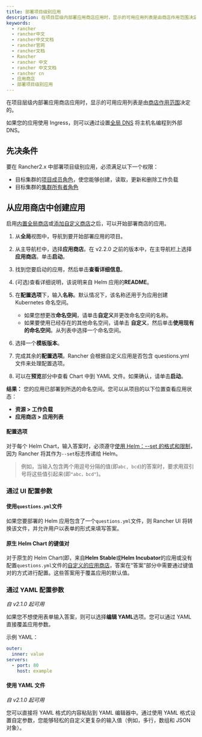 ```yaml
---
title: 部署项目级别应用
description: 在项目层级内部署应用商店应用时，显示的可用应用列表是由商店作用范围决定的。如果您的应用使用Ingress，则可以通过设置全局将主机名编程到外部 DNS。
keywords:
  - rancher
  - rancher中文
  - rancher中文文档
  - rancher官网
  - rancher文档
  - Rancher
  - rancher 中文
  - rancher 中文文档
  - rancher cn
  - 应用商店
  - 部署项目级别应用
---
```


在项目层级内部署应用商店应用时，显示的可用应用列表是由[商店作用范围](/docs/rancher2/helm-charts/_index)决定的。

如果您的应用使用 Ingress，则可以通过设置[全局 DNS](/docs/rancher2/helm-charts/globaldns/_index) 将主机名编程到外部 DNS。

## 先决条件

要在 Rancher2.x 中部署项目级别应用，必须满足以下一个权限：

- 目标集群的[项目成员角色](/docs/rancher2/admin-settings/rbac/cluster-project-roles/_index)，使您能够创建，读取，更新和删除工作负载
- 目标集群的[集群所有者角色](/docs/rancher2/admin-settings/rbac/cluster-project-roles/_index)

## 从应用商店中创建应用

启用[内置全局商店](/docs/rancher2/helm-charts/built-in/_index)或[添加自定义商店](/docs/rancher2/helm-charts/adding-catalogs/_index)之后，可以开始部署商店的应用。

1. 从**全局**视图中，导航到要开始部署应用的项目。

2. 从主导航栏中，选择**应用商店**。在 v2.2.0 之前的版本中，在主导航栏上选择**应用商店**。单击**启动**。

3. 找到您要启动的应用，然后单击**查看详细信息**。

4. (可选)查看详细说明，该说明来自 Helm 应用的**README**。

5. 在**配置选项**下，输入**名称**。默认情况下，该名称还用于为应用创建 Kubernetes 命名空间。

   - 如果您想更改**命名空间**，请单击**自定义**并更改命名空间的名称。
   - 如果要使用已经存在的其他命名空间，请单击 **自定义**，然后单击**使用现有的命名空间**。从列表中选择一个命名空间。

6. 选择一个**模板版本**。

7. 完成其余的**配置选项**。Rancher 会根据自定义应用是否包含 questions.yml 文件来处理配置选项。

8. 可以在**预览**部分中查看 Chart 中到 YAML 文件。如果确认，请单击**启动**。

**结果：** 您的应用已部署到所选的命名空间。您可以从项目的以下位置查看应用状态：

- **资源 > 工作负载**
- **应用商店 > 应用列表**

#### 配置选项

对于每个 Helm Chart，输入答案时，必须遵守[使用 Helm：--set 的格式和限制](https://helm.sh/docs/intro/using_helm/#the-format-and-limitations-of-set)，因为 Rancher 将其作为`--set`标志传递给 Helm。

> 例如，当输入包含两个用逗号分隔的值(即`abc, bcd`)的答案时，要求用双引号将这些值引起来(即`"abc，bcd"`)。

### 通过 UI 配置参数

#### 使用`questions.yml`文件

如果您要部署的 Helm 应用包含了一个`questions.yml`文件，则 Rancher UI 将转换该文件，并允许用户以表单的形式来填写答案。

#### 原生 Helm Chart 的键值对

对于原生的 Helm Chart(即，来自**Helm Stable**或**Helm Incubator**的应用或没有配置`questions.yml`文件的[自定义的应用商店](/docs/rancher2/helm-charts/adding-catalogs/_index)，答案在“答案”部分中需要通过键值对的方式进行配置。这些答案用于覆盖应用的默认值。

### 通过 YAML 配置参数

_自 v2.1.0 起可用_

如果您不想使用表单输入答案，则可以选择**编辑 YAML**选项。您可以通过 YAML 直接覆盖应用参数。

示例 YAML：

```yaml
outer:
  inner: value
servers:
  - port: 80
    host: example
```

#### 使用 YAML 文件

_自 v2.1.0 起可用_

您可以直接将 YAML 格式的内容粘贴到 YAML 编辑器中。通过使用 YAML 格式设置自定参数，您能够轻松的自定义更复杂的输入值（例如，多行，数组和 JSON 对象）。
